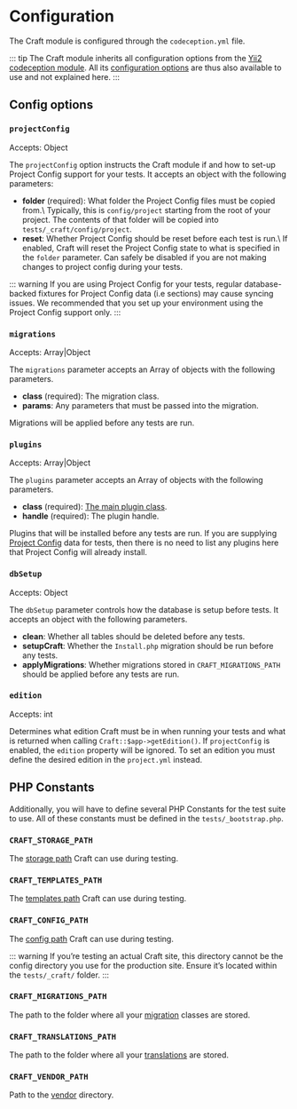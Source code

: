 # Configuration

The Craft module is configured through the `codeception.yml` file.

::: tip
The Craft module inherits all configuration options from the [Yii2 codeception module](https://codeception.com/for/yii). All its [configuration options](https://codeception.com/docs/modules/Yii2) are thus also available to use and not explained here.
:::

## Config options
### `projectConfig`

Accepts: Object

The `projectConfig` option instructs the Craft module if and how to set-up Project Config support for your tests. It accepts an object with the following parameters:

- **folder** (required): What folder the Project Config files must be copied from.\ Typically, this is `config/project` starting from the root of your project. The contents of that folder will be copied into `tests/_craft/config/project`.
- **reset**: Whether Project Config should be reset before each test is run.\ If enabled, Craft will reset the Project Config state to what is specified in the `folder` parameter. Can safely be disabled if you are not making changes to project config during your tests.

::: warning
If you are using Project Config for your tests, regular database-backed fixtures for Project Config data (i.e sections) may cause syncing issues. We recommended that you set up your environment using the Project Config support only.
:::

### `migrations`

Accepts: Array|Object

The `migrations` parameter accepts an Array of objects with the following parameters.

- **class** (required): The migration class.
- **params**: Any parameters that must be passed into the migration.

Migrations will be applied before any tests are run.

### `plugins`

Accepts: Array|Object

The `plugins` parameter accepts an Array of objects with the following parameters.

- **class** (required): [The main plugin class](../../extend/plugin-guide.md#the-plugin-class).
- **handle** (required): The plugin handle.

Plugins that will be installed before any tests are run. If you are supplying [Project Config](#projectconfig) data for tests, then there is no need to list any plugins here that Project Config will already install.

### `dbSetup`

Accepts: Object

The `dbSetup` parameter controls how the database is setup before tests. It accepts an object with the following parameters.

- **clean**: Whether all tables should be deleted before any tests.
- **setupCraft**: Whether the `Install.php` migration should be run before any tests.
- **applyMigrations**: Whether migrations stored in `CRAFT_MIGRATIONS_PATH` should be applied before any tests are run.

### `edition`
Accepts: int

Determines what edition Craft must be in when running your tests and what is returned when calling `Craft::$app->getEdition()`. If `projectConfig` is enabled, the `edition` property will be ignored. To set an edition you must define the desired edition in the `project.yml` instead.

## PHP Constants
Additionally, you will have to define several PHP Constants for the test suite to use. All of these constants must be defined in the `tests/_bootstrap.php`.

### `CRAFT_STORAGE_PATH`
The [storage path](../../directory-structure.md#storage) Craft can use during testing.

### `CRAFT_TEMPLATES_PATH`
The [templates path](../../directory-structure.md#templates) Craft can use during testing.

### `CRAFT_CONFIG_PATH`
The [config path](../../directory-structure.md#config) Craft can use during testing.

::: warning
If you’re testing an actual Craft site, this directory cannot be the config directory you use for the production site. Ensure it’s located within the `tests/_craft/` folder.
:::

### `CRAFT_MIGRATIONS_PATH`
The path to the folder where all your [migration](../../extend/migrations.md) classes are stored.

### `CRAFT_TRANSLATIONS_PATH`
The path to the folder where all your [translations](../../sites.md#static-message-translations) are stored.

### `CRAFT_VENDOR_PATH`
Path to the [vendor](../../directory-structure.md#vendor) directory.

